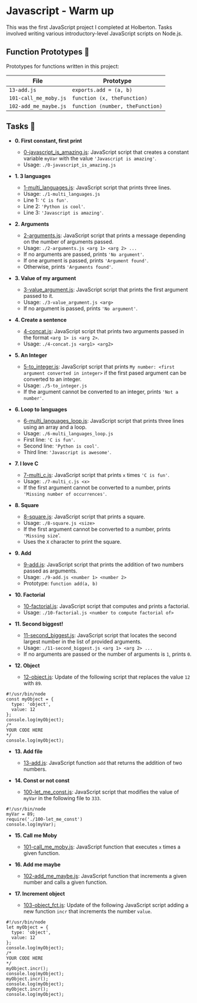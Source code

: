 <!-- @format -->

# Javascript - Warm up

This was the first JavaScript project I completed at Holberton. Tasks involved
writing various introductory-level JavaScript scripts on Node.js.

## Function Prototypes :floppy_disk:

Prototypes for functions written in this project:

| File                  | Prototype                        |
| --------------------- | -------------------------------- |
| `13-add.js`           | `exports.add = (a, b)`           |
| `101-call_me_moby.js` | `function (x, theFunction)`      |
| `102-add_me_maybe.js` | `function (number, theFunction)` |

## Tasks :page_with_curl:

- **0. First constant, first print**

  - [0-javascript_is_amazing.js](./0-javascript_is_amazing.js): JavaScript script
    that creates a constant variable `myVar` with the value `'Javascript is amazing'`.
  - Usage: `./0-javascript_is_amazing.js`

- **1. 3 languages**

  - [1-multi_languages.js](./1-multi_languages.js): JavaScript script that prints
    three lines.
  - Usage: `./1-multi_languages.js`
  - Line 1: `'C is fun'`.
  - Line 2: `'Python is cool'`.
  - Line 3: `'Javascript is amazing'`.

- **2. Arguments**

  - [2-arguments.js](./2-arguments.js): JavaScript script that prints a message
    depending on the number of arguments passed.
  - Usage: `./2-arguments.js <arg 1> <arg 2> ...`
  - If no arguments are passed, prints `'No argument'`.
  - If one argument is passed, prints `'Argument found'`.
  - Otherwise, prints `'Arguments found'`.

- **3. Value of my argument**

  - [3-value_argument.js](./3-value_argument.js): JavaScript script that prints
    the first argument passed to it.
  - Usage: `./3-value_argument.js <arg>`
  - If no argument is passed, prints `'No argument'`.

- **4. Create a sentence**

  - [4-concat.js](./4-concat.js): JavaScript script that prints two arguments
    passed in the format `<arg 1> is <arg 2>`.
  - Usage: `./4-concat.js <arg1> <arg2>`

- **5. An Integer**

  - [5-to_integer.js](./5-to_integer.js): JavaScript script that prints
    `My number: <first argument converted in integer>` if the first pased argument
    can be converted to an integer.
  - Usage: `./5-to_integer.js`
  - If the argument cannot be converted to an integer, prints `'Not a number'`.

- **6. Loop to languages**

  - [6-multi_languages_loop.js](./6-multi_languages_loop.js): JavaScript script that
    prints three lines using an array and a loop.
  - Usage: `./6-multi_languages_loop.js`
  - First line: `'C is fun'`.
  - Second line: `'Python is cool'`.
  - Third line: `'Javascript is awesome'`.

- **7. I love C**

  - [7-multi_c.js](./7-multi_c.js): JavaScript script that prints `x` times `'C is fun'`.
  - Usage: `./7-multi_c.js <x>`
  - If the first argument cannot be converted to a number, prints
    `'Missing number of occurrences'`.

- **8. Square**

  - [8-square.js](./8-square.js): JavaScript script that prints a square.
  - Usage: `./8-square.js <size>`
  - If the first argument cannot be converted to a number, prints `'Missing size`'.
  - Uses the `X` character to print the square.

- **9. Add**

  - [9-add.js](./9-add.js): JavaScript script that prints the addition of two
    numbers passed as arguments.
  - Usage: `./9-add.js <number 1> <number 2>`
  - Prototype: `function add(a, b)`

- **10. Factorial**

  - [10-factorial.js](./10-factorial.js): JavaScript script that computes and
    prints a factorial.
  - Usage: `./10-factorial.js <number to compute factorial of>`

- **11. Second biggest!**

  - [11-second_biggest.js](./11-second_biggest.js): JavaScript script that
    locates the second largest number in the list of provided arguments.
  - Usage: `./11-second_biggest.js <arg 1> <arg 2> ...`
  - If no arguments are passed or the number of arguments is `1`, prints `0`.

- **12. Object**
  - [12-object.js](./12-object.js): Update of the following script that replaces
    the value `12` with `89`.

```
#!/usr/bin/node
const myObject = {
  type: 'object',
  value: 12
};
console.log(myObject);
/*
YOUR CODE HERE
*/
console.log(myObject);
```

- **13. Add file**

  - [13-add.js](./13-add.js): JavaScript function `add` that returns the addition
    of two numbers.

- **14. Const or not const**
  - [100-let_me_const.js](./100-let_me_const.js): JavaScript script that modifies
    the value of `myVar` in the following file to `333`.

```
#!/usr/bin/node
myVar = 89;
require('./100-let_me_const')
console.log(myVar);
```

- **15. Call me Moby**

  - [101-call_me_moby.js](./101-call_me_moby.js): JavaScript function that executes
    `x` times a given function.

- **16. Add me maybe**

  - [102-add_me_maybe.js](./102-add_me_maybe.js): JavaScript function that
    increments a given number and calls a given function.

- **17. Increment object**
  - [103-object_fct.js](./103-object_fct.js): Update of the following JavaScript
    script adding a new function `incr` that increments the number `value`.

```
#!/usr/bin/node
let myObject = {
  type: 'object',
  value: 12
};
console.log(myObject);
/*
YOUR CODE HERE
*/
myObject.incr();
console.log(myObject);
myObject.incr();
console.log(myObject);
myObject.incr();
console.log(myObject);
```
